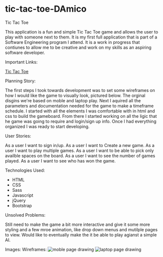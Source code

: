 # tic-tac-toe-DAmico
Tic Tac Toe

This application is a fun and simple Tic Tac Toe game and allows the user to play with someone next to them. It is my first full application that is part of a Software Engineering program I attend. It is a work in progress that contiunes to allow me to be creative and work on my skills as an aspiring software developer.

Important Links:

  <a href="https://loudam88.github.io/tic-tac-toe-DAmico/" rel="nofollow">Tic Tac Toe</a>

Planning Story:

The first steps I took towards development was to set some wireframes on how I would like the game to visually look, pictured below. The orginal disgins we're based on moble and laptop play. Next I aquired all the parameters and documentation needed for the game to make a timeframe schedule.  I started with all the elements I was comfortable with in html and css to build the gameboard.  From there I started working on all the ligic that he game was going to require and login/sign up info. Once I had everything organized I was ready to start developing.

User Stories:

  As a user I want to sign in/up.
  As a user I want to Create a new game.
  As a user I want to play multiple games.
  As a user I want to be able to pick only availble spaces on the board.
  As a user I want to see the number of games played.
  As a user I want to see who has won the game.

Technologies Used:

  * HTML
  * CSS
  * Sass
  * Javascript
  * jQuery
  * Bootstrap

Unsolved Problems:

Still need to make the game a bit more interactive and give it some more styling and a few mroe animation, like drop down menus and mutilple pages to view.
Would like to eventually make the it be able to play agianst a simple AI.

Images:
  Wireframes:
  <img src="https://i.imgur.com/VjcQEYb.jpg" alt="moble page drawing">
  <img src="https://i.imgur.com/73tgtOA.jpg" alt="laptop page drawing">
